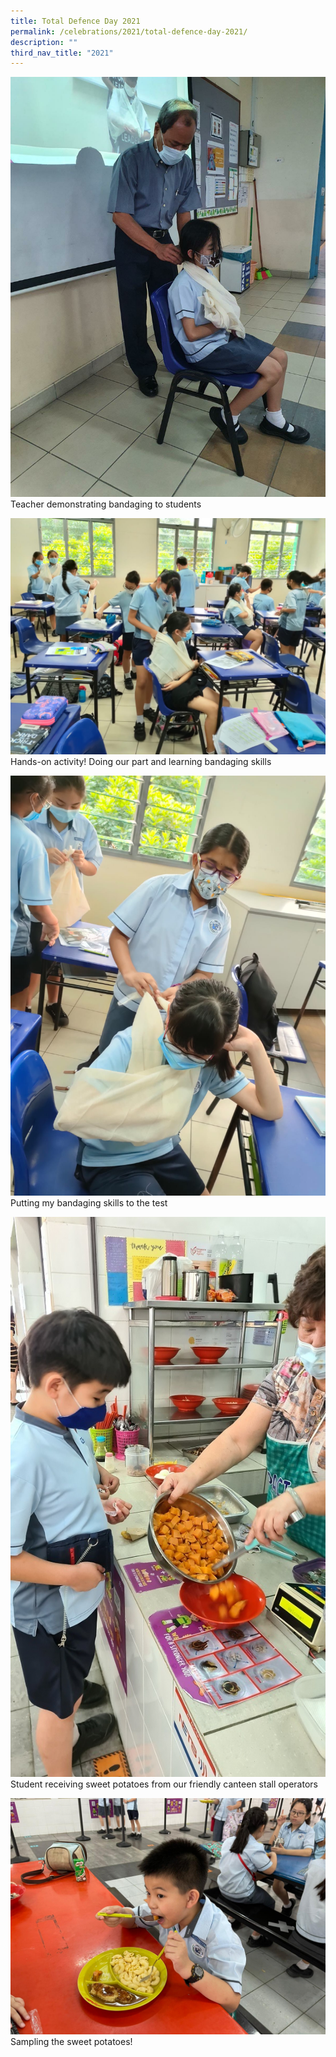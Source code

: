 ```yaml
---
title: Total Defence Day 2021
permalink: /celebrations/2021/total-defence-day-2021/
description: ""
third_nav_title: "2021"
---
```

![Teacher demonstrating bandaging to students](/images/Celebrations/2021/TDD/tdd2021-1.jpg)Teacher demonstrating bandaging to students

![Hands-on activity! Doing our part and learning bandaging skills](/images/Celebrations/2021/TDD/tdd2021-2.jpg)Hands-on activity! Doing our part and learning bandaging skills

![Putting my bandaging skills to the test](/images/Celebrations/2021/TDD/tdd2021-3.jpg)Putting my bandaging skills to the test

![Student receiving sweet potatoes from our friendly canteen stall operators](/images/Celebrations/2021/TDD/tdd2021-4.jpg)Student receiving sweet potatoes from our friendly canteen stall operators

![Sampling the sweet potatoes!](/images/Celebrations/2021/TDD/tdd2021-5.jpg)Sampling the sweet potatoes!